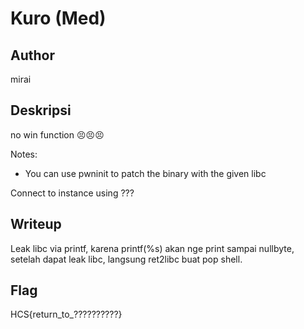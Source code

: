 # Kuro (Med)

## Author
mirai

## Deskripsi
no win function 😣😣😣

Notes:
- You can use pwninit to patch the binary with the given libc

Connect to instance using ???

## Writeup
Leak libc via printf, karena printf(%s) akan nge print sampai nullbyte, setelah dapat leak libc, langsung ret2libc buat pop shell.

## Flag
HCS{return_to_??????????}